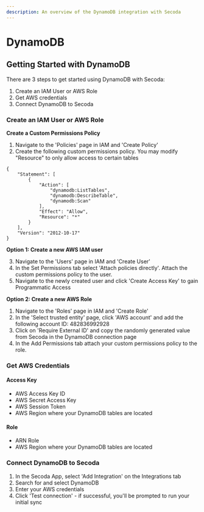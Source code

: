 ```yaml
---
description: An overview of the DynamoDB integration with Secoda
---
```


# DynamoDB

## Getting Started with DynamoDB

There are 3 steps to get started using DynamoDB with Secoda:

1. Create an IAM User or AWS Role
2. Get AWS credentials
3. Connect DynamoDB to Secoda

### Create an IAM User or AWS Role

**Create a Custom Permissions Policy**

1. Navigate to the 'Policies' page in IAM and 'Create Policy'&#x20;
2. Create the following custom permissions policy. You may modify "Resource" to only allow access to certain tables

```
{
    "Statement": [
        {
            "Action": [
                "dynamodb:ListTables",
                "dynamodb:DescribeTable",
                "dynamodb:Scan"
            ],
            "Effect": "Allow",
            "Resource": "*"
        }
    ],
    "Version": "2012-10-17"
}
```

**Option 1: Create a new AWS IAM user**

3. Navigate to the 'Users' page in IAM and 'Create User'
4. In the Set Permissions tab select 'Attach policies directly'. Attach the custom permissions policy to the user.
5. Navigate to the newly created user and click 'Create Access Key'  to gain Programmatic Access

**Option 2: Create a new AWS Role**

1. Navigate to the 'Roles' page in IAM and 'Create Role'&#x20;
2. In the 'Select trusted entity' page, click 'AWS account' and add the following account ID: 482836992928
3. Click on 'Require External ID' and copy the randomly generated value from Secoda in the DynamoDB connection page
4. In the Add Permissions tab attach your custom permissions policy to the role.&#x20;

### Get AWS Credentials

#### Access Key

* AWS Access Key ID
* AWS Secret Access Key
* AWS Session Token
* AWS Region where your DynamoDB tables are located

#### Role

* ARN Role
* AWS Region where your DynamoDB tables are located

### Connect DynamoDB to Secoda

1. In the Secoda App, select 'Add Integration' on the Integrations tab
2. Search for and select DynamoDB
3. Enter your AWS credentials
4. Click 'Test connection' - if successful, you'll be prompted to run your initial sync

